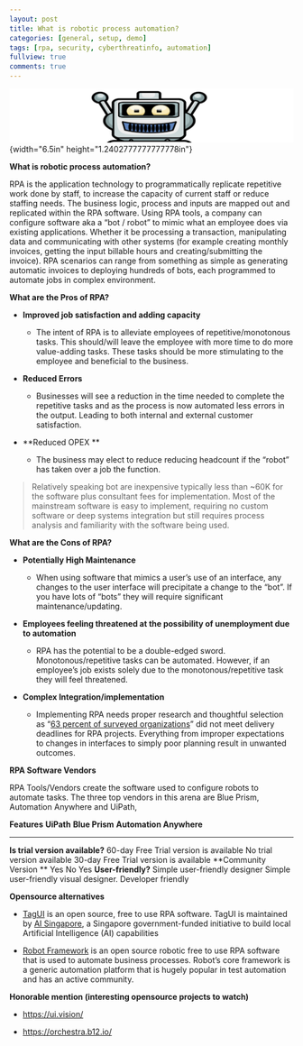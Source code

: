 ```yaml
---
layout: post
title: What is robotic process automation?
categories: [general, setup, demo]
tags: [rpa, security, cyberthreatinfo, automation]
fullview: true
comments: true
---
```

![robot](images/robot.png){width="6.5in" height="1.2402777777777778in"}

**What is robotic process automation?**

RPA is the application technology to programmatically replicate
repetitive work done by staff, to increase the capacity of current staff
or reduce staffing needs. The business logic, process and inputs are
mapped out and replicated within the RPA software. Using RPA tools, a
company can configure software aka a “bot / robot” to mimic what an
employee does via existing applications. Whether it be processing a
transaction, manipulating data and communicating with other systems (for
example creating monthly invoices, getting the input billable hours and
creating/submitting the invoice). RPA scenarios can range from something
as simple as generating automatic invoices to deploying hundreds of
bots, each programmed to automate jobs in complex environment.

**What are the Pros of RPA?**

-   **Improved job satisfaction and adding capacity**

    -   The intent of RPA is to alleviate employees of
        repetitive/monotonous tasks. This should/will leave the employee
        with more time to do more value-adding tasks. These tasks should
        be more stimulating to the employee and beneficial to
        the business.

-   **Reduced Errors**

    -   Businesses will see a reduction in the time needed to complete
        the repetitive tasks and as the process is now automated less
        errors in the output. Leading to both internal and external
        customer satisfaction.

-   **Reduced OPEX **

    -   The business may elect to reduce reducing headcount if the
        “robot” has taken over a job the function.

> Relatively speaking bot are inexpensive typically less than \~60K for
> the software plus consultant fees for implementation. Most of the
> mainstream software is easy to implement, requiring no custom software
> or deep systems integration but still requires process analysis and
> familiarity with the software being used.

**What are the Cons of RPA?**

-   **Potentially High Maintenance**

    -   When using software that mimics a user’s use of an interface,
        any changes to the user interface will precipitate a change to
        the “bot”. If you have lots of “bots” they will require
        significant maintenance/updating.

-   **Employees feeling threatened at the possibility of unemployment
    due to automation**

    -   RPA has the potential to be a double-edged sword.
        Monotonous/repetitive tasks can be automated. However, if an
        employee’s job exists solely due to the monotonous/repetitive
        task they will feel threatened.

-   **Complex Integration/implementation**

    -   Implementing RPA needs proper research and thoughtful selection
        as “[63 percent of surveyed
        organizations](https://www2.deloitte.com/content/dam/Deloitte/at/Documents/technology/at-technology-robots-are-ready.pdf)”
        did not meet delivery deadlines for RPA projects. Everything
        from improper expectations to changes in interfaces to simply
        poor planning result in unwanted outcomes.

**RPA Software Vendors**

RPA Tools/Vendors create the software used to configure robots to
automate tasks. The three top vendors in this arena are Blue Prism,
Automation Anywhere and UiPath,

  **Features**                      **UiPath**                               **Blue Prism**                          **Automation Anywhere**
  --------------------------------- ---------------------------------------- --------------------------------------- ----------------------------------------
  **Is trial version available?**   60-day Free Trial version is available   No trial version available              30-day Free Trial version is available
  **Community Version **            Yes                                      No                                      Yes
  **User-friendly?**                Simple user-friendly designer            Simple user-friendly visual designer.   Developer friendly

**Opensource alternatives**

-   [TagUI](https://github.com/kelaberetiv/TagUI) is an open source,
    free to use RPA software. TagUI is maintained by [AI
    Singapore](https://www.aisingapore.org/), a Singapore
    government-funded initiative to build local Artificial
    Intelligence (AI) capabilities

-   [Robot Framework](https://robotframework.org/) is an open source
    robotic free to use RPA software that is used to automate
    business processes. Robot’s core framework is a generic automation
    platform that is hugely popular in test automation and has an
    active community.

**Honorable mention (interesting opensource projects to watch)**

-   <https://ui.vision/>

-   <https://orchestra.b12.io/>
